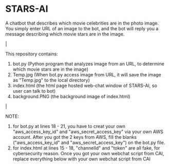# STARS-AI
A chatbot that describes which movie celebrities are in the photo image.  You simply enter URL of an image to the bot, and the bot will reply you a message describing which movie stars are in the image.

|


This repository contains:
1) bot.py (Python program that analyzes image from an URL, to determine which movie stars are in the image)
2) Temp.jpg (When bot.py access image from URL, it will save the image as "Temp.jpg" to the local directory)
3) index.html (the html page hosted web-chat window of STARS-AI, so user can talk to bot)
4) background.PNG (the background image of index.html)

|


NOTE: 
1) for bot.py at lines 18 - 21, you have to creat your own "aws_access_key_id" and "aws_secret_access_key" via your own AWS account.  After you got the 2 keys from AWS, fill the blanks ("aws_access_key_id" and "aws_secret_access_key") on the bot.py file.  
2) for index.html at lines 15 - 18, "channelId" and "token" are all fake, for cybersecurity reason.  Once you got your own	webchat script from CAI, replace everything below with your own webchat script from CAI
